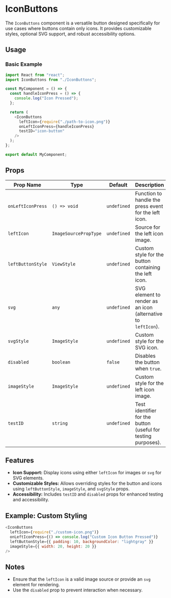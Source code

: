 # IconButtons

The `IconButtons` component is a versatile button designed specifically for use cases where buttons contain only icons. It provides customizable styles, optional SVG support, and robust accessibility options.

## Usage

### Basic Example

```javascript
import React from "react";
import IconButtons from "./IconButtons";

const MyComponent = () => {
  const handleIconPress = () => {
    console.log("Icon Pressed");
  };

  return (
    <IconButtons
      leftIcon={require("./path-to-icon.png")}
      onLeftIconPress={handleIconPress}
      testID="icon-button"
    />
  );
};

export default MyComponent;
```

## Props

| Prop Name         | Type                  | Default     | Description                                                   |
| ----------------- | --------------------- | ----------- | ------------------------------------------------------------- |
| `onLeftIconPress` | `() => void`          | `undefined` | Function to handle the press event for the left icon.         |
| `leftIcon`        | `ImageSourcePropType` | `undefined` | Source for the left icon image.                               |
| `leftButtonStyle` | `ViewStyle`           | `undefined` | Custom style for the button containing the left icon.         |
| `svg`             | `any`                 | `undefined` | SVG element to render as an icon (alternative to `leftIcon`). |
| `svgStyle`        | `ImageStyle`          | `undefined` | Custom style for the SVG icon.                                |
| `disabled`        | `boolean`             | `false`     | Disables the button when `true`.                              |
| `imageStyle`      | `ImageStyle`          | `undefined` | Custom style for the left icon image.                         |
| `testID`          | `string`              | `undefined` | Test identifier for the button (useful for testing purposes). |

## Features

- **Icon Support:** Display icons using either `leftIcon` for images or `svg` for SVG elements.
- **Customizable Styles:** Allows overriding styles for the button and icons using `leftButtonStyle`, `imageStyle`, and `svgStyle` props.
- **Accessibility:** Includes `testID` and `disabled` props for enhanced testing and accessibility.

## Example: Custom Styling

```javascript
<IconButtons
  leftIcon={require("./custom-icon.png")}
  onLeftIconPress={() => console.log("Custom Icon Button Pressed")}
  leftButtonStyle={{ padding: 10, backgroundColor: "lightgray" }}
  imageStyle={{ width: 20, height: 20 }}
/>
```

## Notes

- Ensure that the `leftIcon` is a valid image source or provide an `svg` element for rendering.
- Use the `disabled` prop to prevent interaction when necessary.
